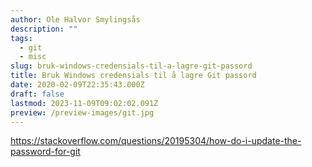 ```yaml
---
author: Ole Halvor Smylingsås
description: ""
tags:
  - git
  - misc
slug: bruk-windows-credensials-til-a-lagre-git-passord
title: Bruk Windows credensials til å lagre Git passord
date: 2020-02-09T22:35:43.000Z
draft: false
lastmod: 2023-11-09T09:02:02.091Z
preview: /preview-images/git.jpg
---
```


<!--more-->
https://stackoverflow.com/questions/20195304/how-do-i-update-the-password-for-git

